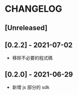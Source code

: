 # CHANGELOG

## [Unreleased]

## [0.2.2] - 2021-07-02

* 移除不必要的程式碼

## [0.2.0] - 2021-06-29

* 新增 js 部分的 sdk
